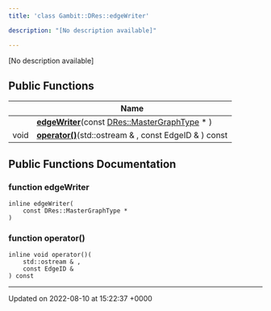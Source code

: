 ```yaml
---
title: 'class Gambit::DRes::edgeWriter'

description: "[No description available]"

---
```









[No description available]

## Public Functions

|                | Name           |
| -------------- | -------------- |
| | **[edgeWriter](/documentation/code/gambit_2.2/classes/classgambit_1_1dres_1_1edgewriter/#function-edgewriter)**(const [DRes::MasterGraphType](/documentation/code/gambit_2.2/namespaces/namespacegambit_1_1dres/#typedef-mastergraphtype) * ) |
| void | **[operator()](/documentation/code/gambit_2.2/classes/classgambit_1_1dres_1_1edgewriter/#function-operator())**(std::ostream & , const EdgeID & ) const |

## Public Functions Documentation

### function edgeWriter

```
inline edgeWriter(
    const DRes::MasterGraphType * 
)
```


### function operator()

```
inline void operator()(
    std::ostream & ,
    const EdgeID & 
) const
```


-------------------------------

Updated on 2022-08-10 at 15:22:37 +0000